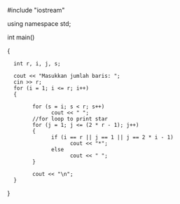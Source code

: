 #include "iostream"

using namespace std;

int main()

{

      int r, i, j, s;
      
      cout << "Masukkan jumlah baris: ";
      cin >> r;
      for (i = 1; i <= r; i++)
      {
           
            for (s = i; s < r; s++)
                  cout << " ";
            //for loop to print star
            for (j = 1; j <= (2 * r - 1); j++)
            {
                  if (i == r || j == 1 || j == 2 * i - 1)
                        cout << "*";
                  else
                        cout << " ";
            }
            
            cout << "\n";
      }
}
